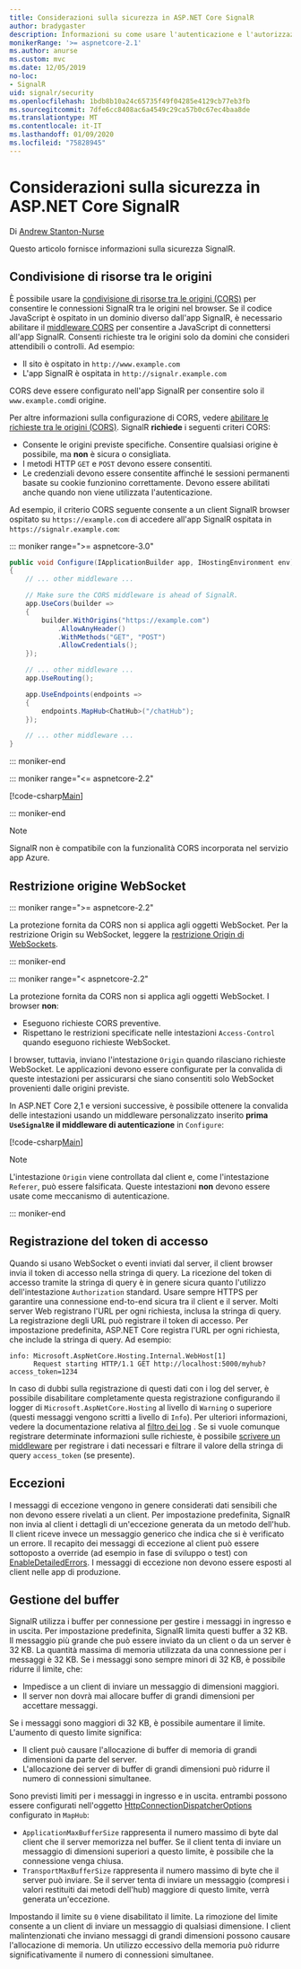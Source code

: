 ```yaml
---
title: Considerazioni sulla sicurezza in ASP.NET Core SignalR
author: bradygaster
description: Informazioni su come usare l'autenticazione e l'autorizzazione in ASP.NET Core SignalR.
monikerRange: '>= aspnetcore-2.1'
ms.author: anurse
ms.custom: mvc
ms.date: 12/05/2019
no-loc:
- SignalR
uid: signalr/security
ms.openlocfilehash: 1bdb8b10a24c65735f49f04285e4129cb77eb3fb
ms.sourcegitcommit: 7dfe6cc8408ac6a4549c29ca57b0c67ec4baa8de
ms.translationtype: MT
ms.contentlocale: it-IT
ms.lasthandoff: 01/09/2020
ms.locfileid: "75828945"
---
```

# <a name="security-considerations-in-aspnet-core-opno-locsignalr"></a>Considerazioni sulla sicurezza in ASP.NET Core SignalR

Di [Andrew Stanton-Nurse](https://twitter.com/anurse)

Questo articolo fornisce informazioni sulla sicurezza SignalR.

## <a name="cross-origin-resource-sharing"></a>Condivisione di risorse tra le origini

È possibile usare la [condivisione di risorse tra le origini (CORS)](https://www.w3.org/TR/cors/) per consentire le connessioni SignalR tra le origini nel browser. Se il codice JavaScript è ospitato in un dominio diverso dall'app SignalR, è necessario abilitare il [middleware CORS](xref:security/cors) per consentire a JavaScript di connettersi all'app SignalR. Consenti richieste tra le origini solo da domini che consideri attendibili o controlli. Ad esempio:

* Il sito è ospitato in `http://www.example.com`
* L'app SignalR è ospitata in `http://signalr.example.com`

CORS deve essere configurato nell'app SignalR per consentire solo il `www.example.com`di origine.

Per altre informazioni sulla configurazione di CORS, vedere [abilitare le richieste tra le origini (CORS)](xref:security/cors). SignalR **richiede** i seguenti criteri CORS:

* Consente le origini previste specifiche. Consentire qualsiasi origine è possibile, ma **non** è sicura o consigliata.
* I metodi HTTP `GET` e `POST` devono essere consentiti.
* Le credenziali devono essere consentite affinché le sessioni permanenti basate su cookie funzionino correttamente. Devono essere abilitati anche quando non viene utilizzata l'autenticazione.

<!--
::: moniker range=">= aspnetcore-5.0"  // Moniker here just to make sure this doesn't get missed in the 5.0 version update.
However, in 5.0 we have provided an option in the TypeScript client to not use credentials.
The not to use credentials option should only be used when you know 100% that credentials like Cookies are not needed in your app (cookies are used by azure app service when using multiple servers)

For more info, see https://github.com/aspnet/AspNetCore.Docs/issues/16003
.-->

Ad esempio, il criterio CORS seguente consente a un client SignalR browser ospitato su `https://example.com` di accedere all'app SignalR ospitata in `https://signalr.example.com`:

::: moniker range=">= aspnetcore-3.0"

```csharp
public void Configure(IApplicationBuilder app, IHostingEnvironment env)
{
    // ... other middleware ...

    // Make sure the CORS middleware is ahead of SignalR.
    app.UseCors(builder =>
    {
        builder.WithOrigins("https://example.com")
            .AllowAnyHeader()
            .WithMethods("GET", "POST")
            .AllowCredentials();
    });

    // ... other middleware ...
    app.UseRouting();

    app.UseEndpoints(endpoints =>
    {
        endpoints.MapHub<ChatHub>("/chatHub");
    });

    // ... other middleware ...
}
```

::: moniker-end

::: moniker range="<= aspnetcore-2.2"

[!code-csharp[Main](security/sample/Startup.cs?name=snippet1)]

::: moniker-end

> [!NOTE]
> SignalR non è compatibile con la funzionalità CORS incorporata nel servizio app Azure.

## <a name="websocket-origin-restriction"></a>Restrizione origine WebSocket

::: moniker range=">= aspnetcore-2.2"

La protezione fornita da CORS non si applica agli oggetti WebSocket. Per la restrizione Origin su WebSocket, leggere la [restrizione Origin di WebSockets](xref:fundamentals/websockets#websocket-origin-restriction).

::: moniker-end

::: moniker range="< aspnetcore-2.2"

La protezione fornita da CORS non si applica agli oggetti WebSocket. I browser **non**:

* Eseguono richieste CORS preventive.
* Rispettano le restrizioni specificate nelle intestazioni `Access-Control` quando eseguono richieste WebSocket.

I browser, tuttavia, inviano l'intestazione `Origin` quando rilasciano richieste WebSocket. Le applicazioni devono essere configurate per la convalida di queste intestazioni per assicurarsi che siano consentiti solo WebSocket provenienti dalle origini previste.

In ASP.NET Core 2,1 e versioni successive, è possibile ottenere la convalida delle intestazioni usando un middleware personalizzato inserito **prima `UseSignalR`e il middleware di autenticazione** in `Configure`:

[!code-csharp[Main](security/sample/Startup.cs?name=snippet2)]

> [!NOTE]
> L'intestazione `Origin` viene controllata dal client e, come l'intestazione `Referer`, può essere falsificata. Queste intestazioni **non** devono essere usate come meccanismo di autenticazione.

::: moniker-end

## <a name="access-token-logging"></a>Registrazione del token di accesso

Quando si usano WebSocket o eventi inviati dal server, il client browser invia il token di accesso nella stringa di query. La ricezione del token di accesso tramite la stringa di query è in genere sicura quanto l'utilizzo dell'intestazione `Authorization` standard. Usare sempre HTTPS per garantire una connessione end-to-end sicura tra il client e il server. Molti server Web registrano l'URL per ogni richiesta, inclusa la stringa di query. La registrazione degli URL può registrare il token di accesso. Per impostazione predefinita, ASP.NET Core registra l'URL per ogni richiesta, che include la stringa di query. Ad esempio:

```
info: Microsoft.AspNetCore.Hosting.Internal.WebHost[1]
      Request starting HTTP/1.1 GET http://localhost:5000/myhub?access_token=1234
```

In caso di dubbi sulla registrazione di questi dati con i log del server, è possibile disabilitare completamente questa registrazione configurando il logger di `Microsoft.AspNetCore.Hosting` al livello di `Warning` o superiore (questi messaggi vengono scritti a livello di `Info`). Per ulteriori informazioni, vedere la documentazione relativa al [filtro dei log](xref:fundamentals/logging/index#log-filtering) . Se si vuole comunque registrare determinate informazioni sulle richieste, è possibile [scrivere un middleware](xref:fundamentals/middleware/write) per registrare i dati necessari e filtrare il valore della stringa di query `access_token` (se presente).

## <a name="exceptions"></a>Eccezioni

I messaggi di eccezione vengono in genere considerati dati sensibili che non devono essere rivelati a un client. Per impostazione predefinita, SignalR non invia al client i dettagli di un'eccezione generata da un metodo dell'hub. Il client riceve invece un messaggio generico che indica che si è verificato un errore. Il recapito dei messaggi di eccezione al client può essere sottoposto a override (ad esempio in fase di sviluppo o test) con [EnableDetailedErrors](xref:signalr/configuration#configure-server-options). I messaggi di eccezione non devono essere esposti al client nelle app di produzione.

## <a name="buffer-management"></a>Gestione del buffer

SignalR utilizza i buffer per connessione per gestire i messaggi in ingresso e in uscita. Per impostazione predefinita, SignalR limita questi buffer a 32 KB. Il messaggio più grande che può essere inviato da un client o da un server è 32 KB. La quantità massima di memoria utilizzata da una connessione per i messaggi è 32 KB. Se i messaggi sono sempre minori di 32 KB, è possibile ridurre il limite, che:

* Impedisce a un client di inviare un messaggio di dimensioni maggiori.
* Il server non dovrà mai allocare buffer di grandi dimensioni per accettare messaggi.

Se i messaggi sono maggiori di 32 KB, è possibile aumentare il limite. L'aumento di questo limite significa:

* Il client può causare l'allocazione di buffer di memoria di grandi dimensioni da parte del server.
* L'allocazione dei server di buffer di grandi dimensioni può ridurre il numero di connessioni simultanee.

Sono previsti limiti per i messaggi in ingresso e in uscita. entrambi possono essere configurati nell'oggetto [HttpConnectionDispatcherOptions](xref:signalr/configuration#configure-server-options) configurato in `MapHub`:

* `ApplicationMaxBufferSize` rappresenta il numero massimo di byte dal client che il server memorizza nel buffer. Se il client tenta di inviare un messaggio di dimensioni superiori a questo limite, è possibile che la connessione venga chiusa.
* `TransportMaxBufferSize` rappresenta il numero massimo di byte che il server può inviare. Se il server tenta di inviare un messaggio (compresi i valori restituiti dai metodi dell'hub) maggiore di questo limite, verrà generata un'eccezione.

Impostando il limite su `0` viene disabilitato il limite. La rimozione del limite consente a un client di inviare un messaggio di qualsiasi dimensione. I client malintenzionati che inviano messaggi di grandi dimensioni possono causare l'allocazione di memoria. Un utilizzo eccessivo della memoria può ridurre significativamente il numero di connessioni simultanee.
